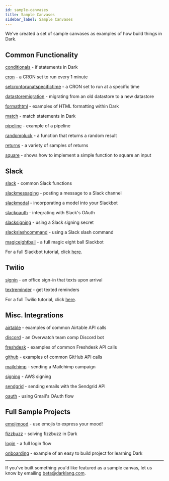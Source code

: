 ```yaml
---
id: sample-canvases
title: Sample Canvases
sidebar_label: Sample Canvases
---
```


We've created a set of sample canvases as examples of how build things in Dark.

## Common Functionality

[conditionals](https://darklang.com/a/sample-conditionals) - if statements in Dark

[cron](https://darklang.com/a/sample-cron) - a CRON set to run every 1 minute

[setcrontorunatspecifictime](https://darklang.com/a/sample-setcrontorunatspecifictime) - a CRON set to run at a specific time

[datastoremigration](https://darklang.com/a/sample-datastoremigration) - migrating from an old datastore to a new datastore

[formathtml](https://darklang.com/a/sample-formathtml) - examples of HTML formatting within Dark

[match](https://darklang.com/a/sample-match) - match statements in Dark

[pipeline](https://darklang.com/a/sample-pipeline) - example of a pipeline

[randompluck](https://darklang.com/a/sample-randompluck) - a function that returns a random result

[returns](https://darklang.com/a/sample-returns) - a variety of samples of returns

[square](https://darklang.com/a/sample-square) - shows how to implement a simple function to square an input

## Slack

[slack](https://darklang.com/a/sample-slack) - common Slack functions

[slackmessaging](https://darklang.com/a/sample-slackmessaging) - posting a message to a Slack channel

[slackmodal](https://darklang.com/a/sample-slackmodal) - incorporating a model into your Slackbot

[slackoauth](https://darklang.com/a/sample-slackoauth) - integrating with Slack's OAuth

[slacksigning](https://darklang.com/a/sample-slacksigning) - using a Slack signing secret

[slackslashcommand](https://darklang.com/a/sample-slackslashcommand) - using a Slack slash command

[magiceightball](https://darklang.com/a/sample-magiceightball) - a full magic eight ball Slackbot

For a full Slackbot tutorial, click [here](https://www.notion.so/darklang/A-Guide-to-Building-Slack-Apps-with-Dark-42532aa48fdc4967a4f13f3dd562ee08).

## Twilio

[signin](https://darklang.com/a/sample-signin) - an office sign-in that texts upon arrival

[textreminder](https://darklang.com/a/sample-textreminder) - get texted reminders

For a full Twilio tutorial, click [here](https://www.notion.so/darklang/A-Guide-For-Building-a-Twilio-App-in-Dark-ab766f97925c4cc2861a7f93c4903e1d).

## Misc. Integrations

[airtable](https://darklang.com/a/sample-airtable) - examples of common Airtable API calls

[discord](https://darklang.com/a/sample-discord) - an Overwatch team comp Discord bot

[freshdesk](https://darklang.com/a/sample-freshdesk) - examples of common Freshdesk API calls

[github](https://darklang.com/a/sample-github) - examples of common GitHub API calls

[mailchimp](https://darklang.com/a/sample-mailchimp) - sending a Mailchimp campaign

[signing](https://darklang.com/a/sample-aws-signing) - AWS signing

[sendgrid](https://darklang.com/a/sample-sendgrid) - sending emails with the Sendgrid API

[oauth](https://darklang.com/a/sample-oauth) - using Gmail's OAuth flow

## Full Sample Projects

[emojimood](https://darklang.com/a/sample-emojimood) - use emojis to express your mood!

[fizzbuzz](https://darklang.com/a/sample-fizzbuzz) - solving fizzbuzz in Dark

[login](https://darklang.com/a/sample-login) - a full login flow

[onboarding](https://darklang.com/a/sample-onboarding) - example of an easy to build project for learning Dark

---

If you've built something you'd like featured as a sample canvas, let us know by emailing beta@darklang.com.
